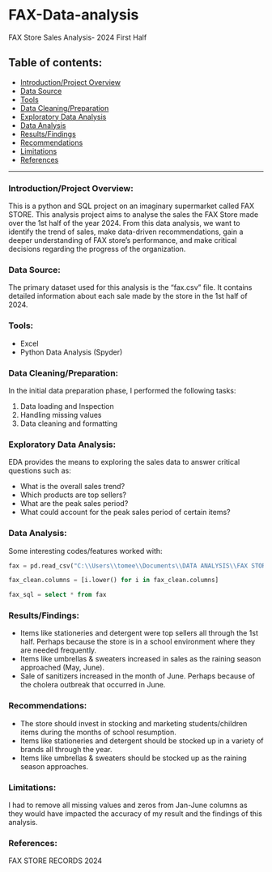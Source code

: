# FAX-Data-analysis
FAX Store Sales Analysis- 2024 First Half

## Table of contents:
- [Introduction/Project Overview](#Introductionproject-overview)
-	[Data Source](#Data-Source)
-	[Tools](#Tools)
-	[Data Cleaning/Preparation](#Data-CleaningPreparation)
-	[Exploratory Data Analysis](#Exploratory-Data-Analysis)
-	[Data Analysis](#Data-Analysis)
-	[Results/Findings](#ResultsFindings)
-	[Recommendations](#Recommendations)
-	[Limitations](#Limitations)
-	[References](#References)

***

### Introduction/Project Overview:

This is a python and SQL project on an imaginary supermarket called FAX STORE.
This analysis project aims to analyse the sales the FAX Store made over the 1st half of the year 2024. From this data analysis, we want to identify the trend of sales, make data-driven recommendations, gain a deeper understanding of FAX store’s performance, and make critical decisions regarding the progress of the organization.

### Data Source:

The primary dataset used for this analysis is the “fax.csv” file. It contains detailed information about each sale made by the store in the 1st half of 2024.

### Tools:

-	Excel
-	Python Data Analysis (Spyder)

### Data Cleaning/Preparation:

In the initial data preparation phase, I performed the following tasks:
1. Data loading and Inspection
2. Handling missing values
3. Data cleaning and formatting

### Exploratory Data Analysis:

EDA provides the means to exploring the sales data to answer critical questions such as:
- What is the overall sales trend?
- Which products are top sellers?
- What are the peak sales period?
- What could account for the peak sales period of certain items?

### Data Analysis:

Some interesting codes/features worked with:
```python
fax = pd.read_csv("C:\\Users\\tomee\\Documents\\DATA ANALYSIS\\FAX STORES SALES ANALYSIS 2.csv")
```

```python
fax_clean.columns = [i.lower() for i in fax_clean.columns]
```

```sql
fax_sql = select * from fax
```

### Results/Findings:

- Items like stationeries and detergent were top sellers all through the 1st half. Perhaps because the store is in a school environment where they are needed frequently.
- Items like umbrellas & sweaters increased in sales as the raining season approached (May, June).
- Sale of sanitizers increased in the month of June. Perhaps because of the cholera outbreak that occurred in June.

### Recommendations:

-	The store should invest in stocking and marketing students/children items during the months of school resumption.
-	Items like stationeries and detergent should be stocked up in a variety of brands all through the year.
-	Items like umbrellas & sweaters should be stocked up as the raining season approaches.

### Limitations:
I had to remove all missing values and zeros from Jan-June columns as they would have impacted the accuracy of my result and the findings of this analysis.

### References:
FAX STORE RECORDS 2024
